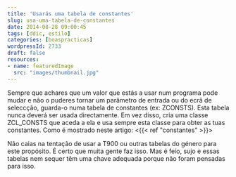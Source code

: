 ```yaml
---
title: 'Usarás uma tabela de constantes'
slug: usa-uma-tabela-de-constantes
date: 2014-08-28 09:00:45
tags: [ddic, estilo]
categories: [boaspracticas]
wordpressId: 2733
draft: false
resources:
- name: featuredImage
  src: "images/thumbnail.jpg"
---
```

Sempre que achares que um valor que estás a usar num programa pode mudar e não o puderes tornar um parâmetro de entrada ou do ecrã de seleccção, guarda-o numa tabela de constantes (ex: ZCONSTS). Esta tabela nunca deverá ser usada directamente. Em vez disso, cria uma classe ZCL_CONSTS que aceda a ela e usa sempre esta classe para obter as tuas constantes. Como é mostrado neste artigo:
<{{< ref "constantes" >}}>

Não caias na tentação de usar a T900 ou outras tabelas do género para este propósito. É certo que muita gente faz isso. Mas é feio, sujo e essas tabelas nem sequer têm uma chave adequada porque não foram pensadas para isso.
